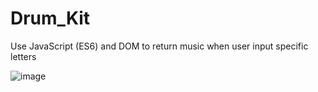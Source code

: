 # Drum_Kit
Use JavaScript (ES6) and DOM to return music when user input specific letters

![image](https://github.com/as183789043/Drum_Kit/assets/56618553/84344a1d-4ef2-4443-8739-f9ad5b6bab7d)

